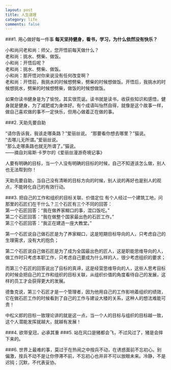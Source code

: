 ```yaml
---
layout: post
title: 人生道理
category: life
comments: false
---
```

###1. 用心做好每一件事
**每天坚持健身，看书，学习，为什么依然没有快乐？**

小和尚问老和尚：师父，您开悟前每天做什么？  
老和尚：挑水、劈柴、做饭。  
小和尚：开悟后呢？  
老和尚：挑水、劈柴、做饭。  
小和尚：那开悟对你来说没有任何改变啊？  
老和尚：开悟前，我挑水的时候想劈柴，劈柴的时候想做饭。开悟后，我挑水的时候想挑水，劈柴的时候想劈柴，做饭的时候想做饭。

如果你读书健身是为了愉悦，其实很荒诞。读书就是读书，收获些知识和感悟，健身就是健身，为了减肥或为身体好。有个成语叫怡然自得，就像是这个故事一样，做自己喜欢做的事不一定快乐，但用心做着正在做的事。

###2. 天助先要自助

“请你告诉我，我该走哪条路？”爱丽丝说。
“那要看你想去哪里？”猫说。  
“去哪儿无所谓。”爱丽丝说。  
“那么走哪条路也就无所谓了。”猫说。  
——摘自刘易斯·卡罗尔的《爱丽丝漫游奇境记事》

人要有明确的目标，当一个人没有明确的目标的时候，自己不知道该怎么做，别人也无法帮到你！

天助先要自助，当自己没有清晰的目标方向的时候，别人说的再好也是别人的观点，不能转化自己的有效行动。

###3. 把自己的工作和组织的目标关联、价值定位
有个人经过一个建筑工地，问那里的石匠们在干什么？三个石匠有三个不同的回答：  
第一个石匠回答：“我在做养家糊口的事，混口饭吃。”  
第二个石匠回答：“我在做整个国家最出色的石匠工作。”  
第三个石匠回答：“我正在建造一座大教堂。”  


第一个石匠说自己做石匠是为了养家糊口，这是短期目标导向的人，只考虑自己的生理需求，没有大的抱负；

第二个石匠说自己做石匠是为了成为全国最出色的匠人，这是职能思维导向的人，做工作时只考虑本职工作，只考虑自己要成为什么样的人，很少考虑组织的要求；

而第三个石匠的回答说出了目标的真谛，这是经营思维导向的人，这些人思考目标的时候会把自己的工作和组织的目标关联，从组织价值的角度看待自己的发展，这样的员工才会获得更大的发展。

德鲁克说，第三个石匠才是一个管理者，因为他用自己的工作影响着组织的绩效，它在做石匠工作的时候看到了自己的工作与建设大楼的关系，这种人的想法难能可贵！

中松义郎的目标一致理论讲的就是这一点，当一个人的目标与组织的目标越一致，这个人潜能发挥就越大，就越有发展！

###4. 欲带皇冠，必承其重
###5. 站在风口是猪都会飞，不过风过了，猪是会摔下来的。

###6. 世界上最难的事，莫过于在热闹之中按兵不动，在诱惑面前不忘初心。别偏激，按兵不动不是让你停滞不前，不忘初心也并非不可以放眼未来。冷静，不是迟钝；沉默，不代表妥协。